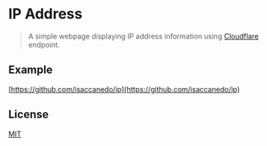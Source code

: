 # IP Address

> A simple webpage displaying IP address information using [Cloudflare](https://www.cloudflare.com/) endpoint.

## Example

[https://github.com/isaccanedo/ip](https://github.com/isaccanedo/ip)

## License

[MIT](LICENSE)
